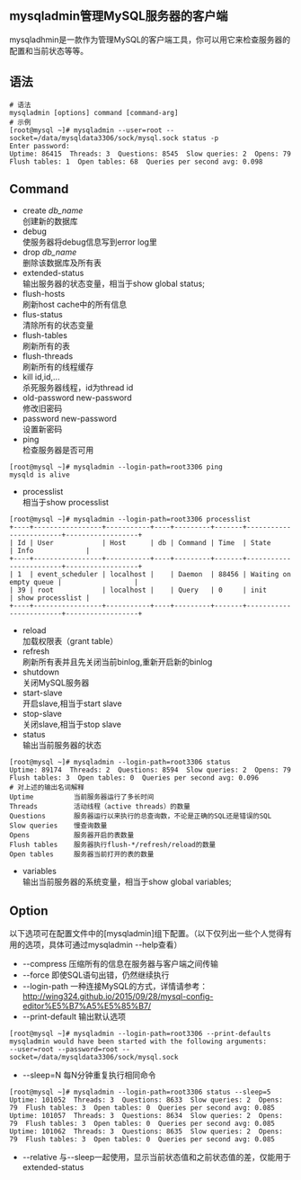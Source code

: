 ## mysqladmin管理MySQL服务器的客户端

mysqladhmin是一款作为管理MySQL的客户端工具，你可以用它来检查服务器的配置和当前状态等等。  



语法
---
```shell
# 语法
mysqladmin [options] command [command-arg]
# 示例
[root@mysql ~]# mysqladmin --user=root --socket=/data/mysqldata3306/sock/mysql.sock status -p
Enter password: 
Uptime: 86415  Threads: 3  Questions: 8545  Slow queries: 2  Opens: 79  Flush tables: 1  Open tables: 68  Queries per second avg: 0.098
```


Command
-------
- create *db_name*  
  创建新的数据库  
- debug  
  使服务器将debug信息写到error log里  
- drop *db_name*  
  删除该数据库及所有表  
- extended-status  
  输出服务器的状态变量，相当于show global status;  
- flush-hosts  
  刷新host cache中的所有信息  
- flus-status  
  清除所有的状态变量  
- flush-tables  
  刷新所有的表  
- flush-threads  
  刷新所有的线程缓存  
- kill id,id,...  
  杀死服务器线程，id为thread id  
- old-password new-password  
  修改旧密码  
- password new-password  
  设置新密码  
- ping  
  检查服务器是否可用  
```
[root@mysql ~]# mysqladmin --login-path=root3306 ping
mysqld is alive
```
- processlist  
  相当于show processlist  
```
[root@mysql ~]# mysqladmin --login-path=root3306 processlist
+----+-----------------+-----------+----+---------+-------+------------------------+------------------+
| Id | User            | Host      | db | Command | Time  | State                  | Info             |
+----+-----------------+-----------+----+---------+-------+------------------------+------------------+
| 1  | event_scheduler | localhost |    | Daemon  | 88456 | Waiting on empty queue |                  |
| 39 | root            | localhost |    | Query   | 0     | init                   | show processlist |
+----+-----------------+-----------+----+---------+-------+------------------------+------------------+
```
- reload  
  加载权限表（grant table）  
- refresh  
  刷新所有表并且先关闭当前binlog,重新开启新的binlog  
- shutdown  
  关闭MySQL服务器  
- start-slave  
  开启slave,相当于start slave  
- stop-slave  
  关闭slave,相当于stop slave  
- status  
  输出当前服务器的状态 
```
[root@mysql ~]# mysqladmin --login-path=root3306 status
Uptime: 89174  Threads: 2  Questions: 8594  Slow queries: 2  Opens: 79  Flush tables: 3  Open tables: 0  Queries per second avg: 0.096
# 对上述的输出名词解释
Uptime			当前服务器运行了多长时间
Threads			活动线程（active threads）的数量
Questions		服务器运行以来执行的总查询数，不论是正确的SQL还是错误的SQL
Slow queries	慢查询数量
Opens			服务器开启的表数量
Flush tables	服务器执行flush-*/refresh/reload的数量
Open tables		服务器当前打开的表的数量
```
- variables  
  输出当前服务器的系统变量，相当于show global variables;  


Option
------
以下选项可在配置文件中的[mysqladmin]组下配置。（以下仅列出一些个人觉得有用的选项，具体可通过mysqladmin --help查看）  
- --compress 压缩所有的信息在服务器与客户端之间传输
- --force 即使SQL语句出错，仍然继续执行
- --login-path 一种连接MySQL的方式，详情请参考：  
  http://wing324.github.io/2015/09/28/mysql-config-editor%E5%B7%A5%E5%85%B7/
- --print-default 输出默认选项
```
[root@mysql ~]# mysqladmin --login-path=root3306 --print-defaults
mysqladmin would have been started with the following arguments:
--user=root --password=root --socket=/data/mysqldata3306/sock/mysql.sock
```
- --sleep=N 每N分钟重复执行相同命令
```
[root@mysql ~]# mysqladmin --login-path=root3306 status --sleep=5
Uptime: 101052  Threads: 3  Questions: 8633  Slow queries: 2  Opens: 79  Flush tables: 3  Open tables: 0  Queries per second avg: 0.085
Uptime: 101057  Threads: 3  Questions: 8634  Slow queries: 2  Opens: 79  Flush tables: 3  Open tables: 0  Queries per second avg: 0.085
Uptime: 101062  Threads: 3  Questions: 8635  Slow queries: 2  Opens: 79  Flush tables: 3  Open tables: 0  Queries per second avg: 0.085
```
- --relative 与--sleep一起使用，显示当前状态值和之前状态值的差，仅能用于extended-status

